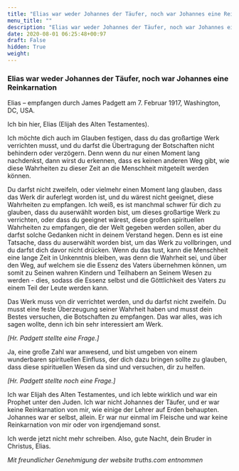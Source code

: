 ```yaml
---
title: "Elias war weder Johannes der Täufer, noch war Johannes eine Reinkarnation"
menu_title: ""
description: "Elias war weder Johannes der Täufer, noch war Johannes eine Reinkarnation"
date: 2020-08-01 06:25:48+00:97
draft: False
hidden: True
weight:
---
```

### Elias war weder Johannes der Täufer, noch war Johannes eine Reinkarnation

Elias – empfangen durch James Padgett am 7. Februar 1917, Washington, DC, USA.

Ich bin hier, Elias (Elijah des Alten Testamentes).

Ich möchte dich auch im Glauben festigen, dass du das großartige Werk verrichten musst, und du darfst die Übertragung der Botschaften nicht behindern oder verzögern. Denn wenn du nur einen Moment lang nachdenkst, dann wirst du erkennen, dass es keinen anderen Weg gibt, wie diese Wahrheiten zu dieser Zeit an die Menschheit mitgeteilt werden können.

Du darfst nicht zweifeln, oder vielmehr einen Moment lang glauben, dass das Werk dir auferlegt worden ist, und du wärest nicht geeignet, diese Wahrheiten zu empfangen. Ich weiß, es ist manchmal schwer für dich zu glauben, dass du auserwählt worden bist, um dieses großartige Werk zu verrichten, oder dass du geeignet wärest, diese großen spirituellen Wahrheiten zu empfangen, die der Welt gegeben werden sollen, aber du darfst solche Gedanken nicht in deinem Verstand hegen. Denn es ist eine Tatsache, dass du auserwählt worden bist, um das Werk zu vollbringen, und du darfst dich davor nicht drücken. Wenn du das tust, kann die Menschheit eine lange Zeit in Unkenntnis bleiben, was denn die Wahrheit sei, und über den Weg, auf welchem sie die Essenz des Vaters übernehmen können, um somit zu Seinen wahren Kindern und Teilhabern an Seinem Wesen zu werden - dies, sodass die Essenz selbst und die Göttlichkeit des Vaters zu einem Teil der Leute werden kann.

Das Werk muss von dir verrichtet werden, und du darfst nicht zweifeln. Du musst eine feste Überzeugung seiner Wahrheit haben und musst dein Bestes versuchen, die Botschaften zu empfangen.
Das war alles, was ich sagen wollte, denn ich bin sehr interessiert am Werk.

*[Hr. Padgett stellte eine Frage.]*

Ja, eine große Zahl war anwesend, und bist umgeben von einem wunderbaren spirituellen Einfluss, der dich dazu bringen sollte zu glauben, dass diese spirituellen Wesen da sind und versuchen, dir zu helfen.

*[Hr. Padgett stellte noch eine Frage.]*

Ich war Elijah des Alten Testamentes, und ich lebte wirklich und war ein Prophet unter den Juden. Ich war nicht Johannes der Täufer, und er war keine Reinkarnation von mir, wie einige der Lehrer auf Erden behaupten. Johannes war er selbst, allein. Er war nur einmal im Fleische und war keine Reinkarnation von mir oder von irgendjemand sonst.

Ich werde jetzt nicht mehr schreiben. Also, gute Nacht, dein Bruder in Christus, Elias.

*Mit freundlicher Genehmigung der website truths.com entnommen*

